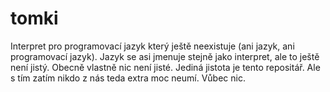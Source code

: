 tomki
=====

Interpret pro programovací jazyk který ještě neexistuje (ani jazyk, ani programovací jazyk).
Jazyk se asi jmenuje stejně jako interpret, ale to ještě není jistý. Obecně vlastně nic není jisté.
Jediná jistota je tento repositář. Ale s tím zatím nikdo z nás teda extra moc neumí. Vůbec nic.
